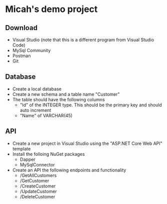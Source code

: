 # Micah's demo project

## Download
- Visual Studio (note that this is a different program from Visual Studio Code)
- MySql Community
- Postman
- Git

## Database
- Create a local database
- Create a new schema and a table name "Customer"
- The table should have the following columns
  - "Id" of the INTEGER type. This should be the primary key and should auto increment
  - "Name" of VARCHAR(45)
 
## API
- Create a new project in Visual Studio using the "ASP.NET Core Web API" template
- Install the folloing NuGet packages
  - Dapper
  - MySqlConnector
- Create an API the following endpoints and functionality
  - /GetAllCustomers
  - /GetCustomer
  - /CreateCustomer
  - /UpdateCustomer
  - /DeleteCustomer
